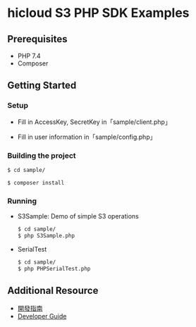 # hicloud S3 PHP SDK Examples

## Prerequisites
- PHP 7.4
- Composer

## Getting Started

### Setup

* Fill in AccessKey, SecretKey in「sample/client.php」

* Fill in user information in「sample/config.php」


### Building the project

```sh
$ cd sample/

$ composer install
```

### Running
- S3Sample: Demo of simple S3 operations

    ```sh
    $ cd sample/
    $ php S3Sample.php
    ```

- SerialTest

    ```sh
    $ cd sample/
    $ php PHPSerialTest.php
    ```

## Additional Resource
* [開發指南](documentation/hicloudS3-php-sdk-開發指南.pdf)
* [Developer Guide](documentation/hicloudS3-php-sdk-DeveloperGuide.pdf)

